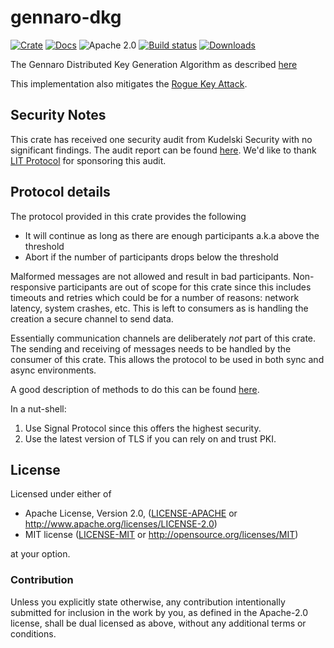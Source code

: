 # gennaro-dkg

[![Crate][crate-image]][crate-link]
[![Docs][docs-image]][docs-link]
![Apache 2.0][license-image]
[![Build status](https://ci.appveyor.com/api/projects/status/cxxv4bng7ss5f09d?svg=true)](https://ci.appveyor.com/project/mikelodder7/vsss-rs)
[![Downloads][downloads-image]][crate-link]


The Gennaro Distributed Key Generation Algorithm as described [here](https://link.springer.com/content/pdf/10.1007/s00145-006-0347-3.pdf)

This implementation also mitigates the [Rogue Key Attack](https://blog.sigmaprime.io/dkg-rogue-key.html).

## Security Notes

This crate has received one security audit from Kudelski Security with no significant findings. The
audit report can be found [here](./audit/2024-15-02_LitProtoco_Crypto_Libraries_v1.1.pdf). We'd like to thank
[LIT Protocol](https://www.litprotocol.com) for sponsoring this audit.

## Protocol details

The protocol provided in this crate provides the following

- It will continue as long as there are enough participants a.k.a above the threshold
- Abort if the number of participants drops below the threshold

Malformed messages are not allowed and result in bad participants.
Non-responsive participants are out of scope for this crate since this includes timeouts and retries
which could be for a number of reasons: network latency, system crashes, etc. This is left to consumers
as is handling the creation a secure channel to send data.

Essentially communication channels are deliberately *not* part of this crate. The sending and receiving
of messages needs to be handled by the consumer of this crate. This allows the protocol to be used in 
both sync and async environments.

A good description of methods to do this can be found [here](https://medium.com/zengo/mpc-over-signal-977db599de66).

In a nut-shell:

1. Use Signal Protocol since this offers the highest security.
2. Use the latest version of TLS if you can rely on and trust PKI.

## License

Licensed under either of

 * Apache License, Version 2.0, ([LICENSE-APACHE](LICENSE-APACHE) or http://www.apache.org/licenses/LICENSE-2.0)
 * MIT license ([LICENSE-MIT](LICENSE-MIT) or http://opensource.org/licenses/MIT)

at your option.

### Contribution

Unless you explicitly state otherwise, any contribution intentionally
submitted for inclusion in the work by you, as defined in the Apache-2.0
license, shall be dual licensed as above, without any additional terms or
conditions.

[//]: # (badges)

[crate-image]: https://img.shields.io/crates/v/gennaro-dkg.svg
[crate-link]: https://crates.io/crates/gennaro-dkg
[docs-image]: https://docs.rs/gennaro-dkg/badge.svg
[docs-link]: https://docs.rs/gennaro-dkg/
[license-image]: https://img.shields.io/badge/license-Apache2.0/MIT-blue.svg
[downloads-image]: https://img.shields.io/crates/d/gennaro-dkg.svg
